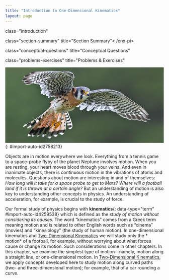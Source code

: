 ```yaml
---
title: "Introduction to One-Dimensional Kinematics"
layout: page
---
```



<cnx-pi data-type="cnx.flag.introduction"> class="introduction" </cnx-pi>

<cnx-pi data-type="cnx.eoc">class="section-summary" title="Section Summary"<
/cnx-pi>

<cnx-pi data-type="cnx.eoc">class="conceptual-questions" title="Conceptual
Questions"</cnx-pi>

<cnx-pi data-type="cnx.eoc">class="problems-exercises" title="Problems &amp;
Exercises"</cnx-pi>

![Photo of a bird in flight.](../resources/Figure_02_00_01_D.jpg "The motion of an American kestrel through the air can be described by the bird&#x2019;s displacement, speed, velocity, and acceleration. When it flies in a straight line without any change in direction, its motion is said to be one dimensional. (credit: Vince Maidens, Wikimedia Commons)")
{: #import-auto-id2758213}

Objects are in motion everywhere we look. Everything from a tennis game to a
space-probe flyby of the planet Neptune involves motion. When you are resting,
your heart moves blood through your veins. And even in inanimate objects, there
is continuous motion in the vibrations of atoms and molecules. Questions about
motion are interesting in and of themselves: *How long will it take for a space
probe to get to Mars? Where will a football land if it is thrown at a certain
angle?* But an understanding of motion is also key to understanding other
concepts in physics. An understanding of acceleration, for example, is crucial
to the study of force.

Our formal study of physics begins with **kinematics**{: data-type="term"
#import-auto-id4259538} which is defined as the *study of motion without
considering its causes*. The word “kinematics” comes from a Greek term meaning
motion and is related to other English words such as “cinema” (movies) and
“kinesiology” (the study of human motion). In one-dimensional kinematics
and [Two-Dimensional Kinematics](/contents/m42126) we will study only the *
motion* of a football, for example, without worrying about what forces cause or
change its motion. Such considerations come in other chapters. In this chapter,
we examine the simplest type of motion—namely, motion along a straight line, or
one-dimensional motion. In [Two-Dimensional Kinematics](/contents/m42126), we
apply concepts developed here to study motion along curved paths (two- and
three-dimensional motion); for example, that of a car rounding a curve.

